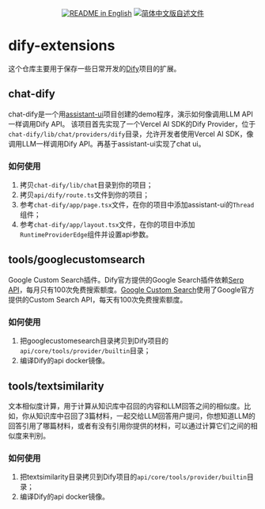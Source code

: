 <p align="center">
  <a href="./README.md"><img alt="README in English" src="https://img.shields.io/badge/English-d9d9d9"></a>
  <a href="./README_CN.md"><img alt="简体中文版自述文件" src="https://img.shields.io/badge/简体中文-d9d9d9"></a>
</p>

# dify-extensions

这个仓库主要用于保存一些日常开发的[Dify](https://github.com/langgenius/dify)项目的扩展。

## chat-dify

chat-dify是一个用[assistant-ui](https://github.com/Yonom/assistant-ui)项目创建的demo程序，演示如何像调用LLM API一样调用Dify API。
该项目首先实现了一个Vercel AI SDK的Dify Provider，位于`chat-dify/lib/chat/providers/dify`目录，允许开发者使用Vercel AI SDK，像调用LLM一样调用Dify API。再基于assistant-ui实现了chat ui。

### 如何使用

1. 拷贝`chat-dify/lib/chat`目录到你的项目；
2. 拷贝`api/dify/route.ts`文件到你的项目；
3. 参考`chat-dify/app/page.tsx`文件，在你的项目中添加assistant-ui的`Thread`组件；
4. 参考`chat-dify/app/layout.tsx`文件，在你的项目中添加`RuntimeProviderEdge`组件并设置api参数。

## tools/googlecustomsearch

Google Custom Search插件。Dify官方提供的Google Search插件依赖[Serp API](https://serpapi.com/)，每月只有100次免费搜索额度。[Google Custom Search](https://programmablesearchengine.google.com)使用了Google官方提供的Custom Search API，每天有100次免费搜索额度。

### 如何使用

1. 把googlecustomesearch目录拷贝到Dify项目的`api/core/tools/provider/builtin`目录；
2. 编译Dify的api docker镜像。

## tools/textsimilarity

文本相似度计算，用于计算从知识库中召回的内容和LLM回答之间的相似度。比如，你从知识库中召回了3篇材料，一起交给LLM回答用户提问，你想知道LLM的回答引用了哪篇材料，或者有没有引用你提供的材料，可以通过计算它们之间的相似度来判别。

### 如何使用

1. 把textsimilarity目录拷贝到Dify项目的`api/core/tools/provider/builtin`目录；
2. 编译Dify的api docker镜像。
